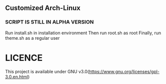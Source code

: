 ## Customized Arch-Linux
### SCRIPT IS STILL IN ALPHA VERSION
Run install.sh in installation environment
Then run root.sh as root
Finally, run theme.sh as a regular user

# LICENCE
This project is available under GNU v3.0(https://www.gnu.org/licenses/gpl-3.0.en.html)
